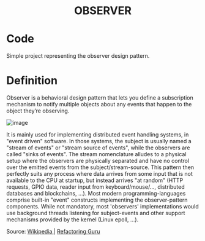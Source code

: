 <div align="center">
  <h1> OBSERVER  </h1>
</div>

# Code

Simple project representing the observer design pattern.

# Definition

Observer is a behavioral design pattern that lets you define a subscription mechanism to notify multiple objects about any events that happen to the object they’re observing.

![image](https://reader-images.githubusercontent.com/40416044/152802766-7415b260-7302-4aae-b8f1-d1a611ee06b3.png)

It is mainly used for implementing distributed event handling systems, in "event driven" software. In those systems, the subject is usually named a "stream of events" or "stream source of events", while the observers are called "sinks of events". The stream nomenclature alludes to a physical setup where the observers are physically separated and have no control over the emitted events from the subject/stream-source. This pattern then perfectly suits any process where data arrives from some input that is not available to the CPU at startup, but instead arrives "at random" (HTTP requests, GPIO data, reader input from keyboard/mouse/..., distributed databases and blockchains, ...). Most modern programming-languages comprise built-in "event" constructs implementing the observer-pattern components. While not mandatory, most 'observers' implementations would use background threads listening for subject-events and other support mechanisms provided by the kernel (Linux epoll, ...).

Source: <a href="https://en.wikipedia.org/wiki/Observer_pattern"> Wikipedia </a> | <a href="https://refactoring.guru/design-patterns/observer"> Refactoring Guru </a>
